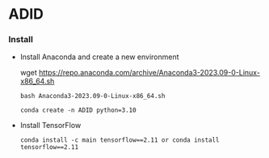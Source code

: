 # ADID

### Install
- Install Anaconda and create a new environment

  wget https://repo.anaconda.com/archive/Anaconda3-2023.09-0-Linux-x86_64.sh

  `bash Anaconda3-2023.09-0-Linux-x86_64.sh`

  `conda create -n ADID python=3.10`

- Install TensorFlow

  `conda install -c main tensorflow==2.11 or conda install tensorflow==2.11`

